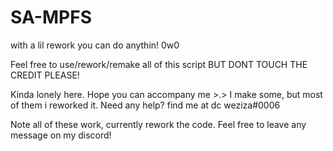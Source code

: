 # SA-MPFS
with a lil rework you can do anythin! 0w0

Feel free to use/rework/remake all of this script BUT DONT TOUCH THE CREDIT PLEASE!

Kinda lonely here. Hope you can accompany me >.>
I make some, but most of them i reworked it. Need any help? find me at dc weziza#0006


Note all of these work, currently rework the code. Feel free to leave any message on my discord!
